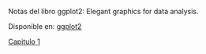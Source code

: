 Notas del libro ggplot2: Elegant graphics for data analysis.

Disponible en: [ggplot2](https://ggplot2-book.org)


[Capitulo 1](https://rpubs.com/Matiu9714/1105531)
